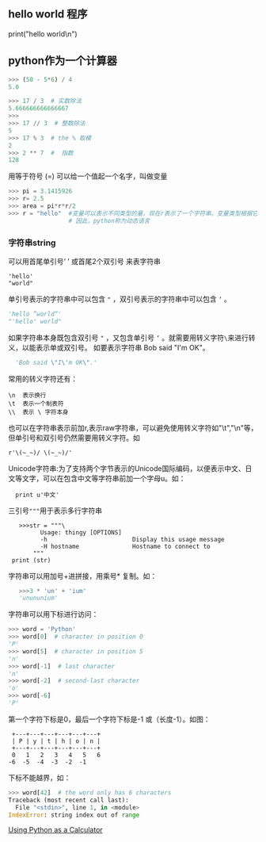 ## hello world 程序
print("hello world\n")

## python作为一个计算器

```python
>>> (50 - 5*6) / 4
5.0

>>> 17 / 3  # 实数除法
5.666666666666667
>>>
>>> 17 // 3  # 整数除法
5
>>> 17 % 3  # the % 取模
2
>>> 2 ** 7  #  指数
128
```
用等于符号 (=) 可以给一个值起一个名字，叫做变量
```python
>>> pi = 3.1415926
>>> r= 2.5
>>> area = pi*r*r/2
>>> r = "hello"  #变量可以表示不同类型的量，现在r表示了一个字符串。变量类型根据它指向的值的类型而变化，称之为“动态类型"。
                 # 因此，python称为动态语言
```

### 字符串string
 可以用首尾单引号‘ ’ 或首尾2个双引号 来表字符串
```
'hello'
"world"
```
单引号表示的字符串中可以包含 ```"``` ，双引号表示的字符串中可以包含 ```‘``` 。

```python
'hello ”world“'
"'hello' world"
```
如果字符串本身既包含双引号 ```"``` ，又包含单引号 ```‘``` 。就需要用转义字符```\```来进行转义，以能表示单或双引号。
如要表示字符串 Bob said "I'm OK"。
```python
  'Bob said \"I\'m OK\".'  
```
常用的转义字符还有：
```
\n  表示换行
\t  表示一个制表符
\\  表示 \ 字符本身
```
也可以在字符串表示前加r,表示raw字符串，可以避免使用转义字符如"\t","\n"等，但单引号和双引号仍然需要用转义字符。如
```
r'\(~_~)/ \(~_~)/'
```
Unicode字符串:为了支持两个字节表示的Unicode国际编码，以便表示中文、日文等文字，可以在包含中文等字符串前加一个字母u。如：
```
  print u'中文'
```
三引号```"""```用于表示多行字符串
```
   >>>str = """\
         Usage: thingy [OPTIONS]
         -h                        Display this usage message
         -H hostname               Hostname to connect to
       """
 print (str)
```

字符串可以用加号+进拼接，用乘号* 复制。如：
```python
   >>>3 * 'un' + 'ium'
   'unununium'
```
字符串可以用下标进行访问：
```python
>>> word = 'Python'
>>> word[0]  # character in position 0
'P'
>>> word[5]  # character in position 5
'n'
>>> word[-1]  # last character
'n'
>>> word[-2]  # second-last character
'o'
>>> word[-6]
'P'
```
第一个字符下标是0，最后一个字符下标是-1 或（长度-1）。如图：
```
 +---+---+---+---+---+---+
 | P | y | t | h | o | n |
 +---+---+---+---+---+---+
 0   1   2   3   4   5   6
-6  -5  -4  -3  -2  -1
```
下标不能越界，如：
```python
>>> word[42]  # the word only has 6 characters
Traceback (most recent call last):
  File "<stdin>", line 1, in <module>
IndexError: string index out of range
```

[Using Python as a Calculator](https://docs.python.org/3/tutorial/introduction.html#using-python-as-a-calculator)
